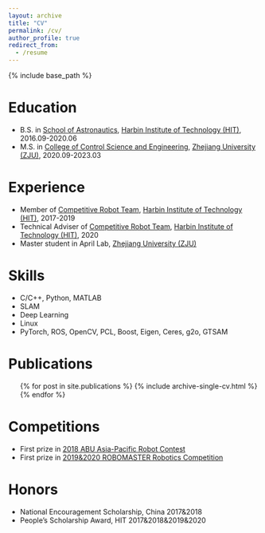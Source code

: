 ```yaml
---
layout: archive
title: "CV"
permalink: /cv/
author_profile: true
redirect_from:
  - /resume
---
```


{% include base_path %}

Education
======
* B.S. in [School of Astronautics](http://sa.hit.edu.cn/), [Harbin Institute of Technology (HIT)](http://www.hit.edu.cn/), 2016.09-2020.06
* M.S. in [College of Control Science and Engineering](http://www.cse.zju.edu.cn/), [Zhejiang University (ZJU)](https://www.zju.edu.cn/), 2020.09-2023.03

Experience
======
* Member of [Competitive Robot Team](https://hitcrt.com/), [Harbin Institute of Technology (HIT)](http://www.hit.edu.cn/), 2017-2019
* Technical Adviser of [Competitive Robot Team](https://hitcrt.com/), [Harbin Institute of Technology (HIT)](http://www.hit.edu.cn/), 2020
* Master student in April Lab, [Zhejiang University (ZJU)](https://www.zju.edu.cn/)

  
Skills
======
* C/C++, Python, MATLAB
* SLAM
* Deep Learning
* Linux
* PyTorch, ROS, OpenCV, PCL, Boost, Eigen, Ceres, g2o, GTSAM

Publications
======
  <ul>{% for post in site.publications %}
    {% include archive-single-cv.html %}
  {% endfor %}</ul>

Competitions
======
* First prize in [2018 ABU Asia-Pacific Robot Contest](https://www.aburobocon2022.com/)
* First prize in [2019&2020 ROBOMASTER Robotics Competition](https://www.robomaster.com/en-US)

Honors
======
* National Encouragement Scholarship, China 2017&2018
* People’s Scholarship Award, HIT 2017&2018&2019&2020
  
<!-- Talks
======
  <ul>{% for post in site.talks %}
    {% include archive-single-talk-cv.html %}
  {% endfor %}</ul> -->
  
<!-- Teaching
======
  <ul>{% for post in site.teaching %}
    {% include archive-single-cv.html %}
  {% endfor %}</ul> -->
  
<!-- Service and leadership
======
* Currently signed in to 43 different slack teams -->
